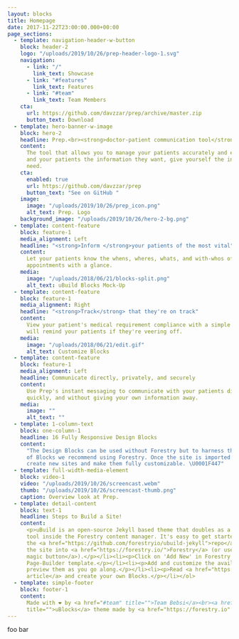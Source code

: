 ```yaml
---
layout: blocks
title: Homepage
date: 2017-11-22T23:00:00.000+00:00
page_sections:
  - template: navigation-header-w-button
    block: header-2
    logo: "/uploads/2019/10/26/prep-header-logo-1.svg"
    navigation:
      - link: "/"
        link_text: Showcase
      - link: "#features"
        link_text: Features
      - link: "#team"
        link_text: Team Members
    cta:
      url: https://github.com/davzzar/prep/archive/master.zip
      button_text: Download
  - template: hero-banner-w-image
    block: hero-2
    headline: Prep.<br><strong>doctor-patient communication tool</strong>
    content:
      The tool that allows you to manage your patients accurately and effectively.<br>Give
      and your patients the information they want, give yourself the information you
      need.
    cta:
      enabled: true
      url: https://github.com/davzzar/prep
      button_text: "See on GitHub "
    image:
      image: "/uploads/2019/10/26/prep_icon.png"
      alt_text: Prep. Logo
    background_image: "/uploads/2019/10/26/hero-2-bg.png"
  - template: content-feature
    block: feature-1
    media_alignment: Left
    headline: "<strong>Inform </strong>your patients of the most vital"
    content:
      Let your patients know the whens, wheres, whats, and with-whos of their
      appointments with a glance.
    media:
      image: "/uploads/2018/06/21/blocks-split.png"
      alt_text: uBuild Blocks Mock-Up
  - template: content-feature
    block: feature-1
    media_alignment: Right
    headline: "<strong>Track</strong> that they're on track"
    content:
      View your patient's medical requirement compliance with a simple UI. Prep
      will remind your patients if they're veering off.
    media:
      image: "/uploads/2018/06/21/edit.gif"
      alt_text: Customize Blocks
  - template: content-feature
    block: feature-1
    media_alignment: Left
    headline: Communicate directly, privately, and securely
    content:
      Use Prep's instant messaging to communicate with your patients directly,
      quickly, and without giving your own information away.
    media:
      image: ""
      alt_text: ""
  - template: 1-column-text
    block: one-column-1
    headline: 16 Fully Responsive Design Blocks
    content:
      "The Design Blocks can be used without Forestry but to harness the power
      of Blocks we recommend using Forestry. Once the site is imported you can immediately
      create new sites and make them fully customizable. \U0001F447"
  - template: full-width-media-element
    block: video-1
    video: "/uploads/2019/10/26/screencast.webm"
    thumb: "/uploads/2019/10/26/screencast-thumb.png"
    caption: Overview look at Prep.
  - template: detail-content
    block: text-1
    headline: Steps to Build a Site!
    content:
      <p>uBuild is an open-source Jekyll based theme that doubles as a builder
      tool inside the Forestry content manager. It's easy to get started!</p><ol><li><p>Fork
      the <a href="https://github.com/forestryio/ubuild-jekyll">repo</a> and import
      the site into <a href="https://forestry.io/">Forestry</a> (or use <a href="https://forestry.io/blog/ubuild-a-new-theme-for-static-sites-using-blocks#even-quicker-start">our
      magic button</a>).</p></li><li><p>Click on 'Add New' in Forestry and select the
      Page-Builder template.</p></li><li><p>Add and customize the available Blocks and
      preview them as you go along.</p></li><li><p>Read <a href="https://forestry.io/blog/ubuild-a-new-theme-for-static-sites-using-blocks/">our
      article</a> and create your own Blocks.</p></li></ol>
  - template: simple-footer
    block: footer-1
    content:
      Made with ❤︎ by <a href="#team" title="">Team Bebsi</a><br><a href="https://forestry.io/blog/ubuild-a-new-theme-for-static-sites-using-blocks/"
      title="">uBlocks</a> theme made by <a href="https://forestry.io" title="">Forestry.io</a>
---
```


foo bar
